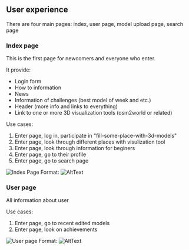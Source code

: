 ## User experience

There are four main pages: index, user page, model upload page, search page

### Index page
This is the first page for newcomers and everyone who enter.

It provide:
* Login form
* How to information
* News
* Information of challenges (best model of week and etc.)
* Header (more info and links to everything)
* Link to one or more 3D visualization tools (osm2world or related)

Use cases:
1. Enter page, log in, participate in "fill-some-place-with-3d-models"
2. Enter page, look through different places with visulization tool
3. Enter page, look through information for beginers
4. Enter page, go to their profile
5. Enter page, go to search page

![Index Page](/images/1-Home.png)
Format: ![AltText](url)


### User page
All information about user

Use cases:
1. Enter page, go to recent edited models
2. Enter page, look on achievements

![User page](/images/2-Another_page.png)
Format: ![AltText](url)
